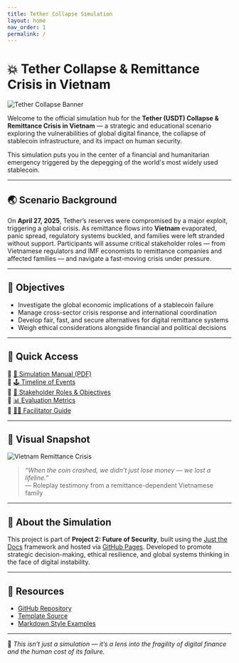 ```yaml
---
title: Tether Collapse Simulation
layout: home
nav_order: 1
permalink: /
---
```


# 💥 Tether Collapse & Remittance Crisis in Vietnam

![Tether Collapse Banner](https://upload.wikimedia.org/wikipedia/commons/thumb/e/e5/Tether_Logo.svg/320px-Tether_Logo.svg.png)

Welcome to the official simulation hub for the **Tether (USDT) Collapse & Remittance Crisis in Vietnam** — a strategic and educational scenario exploring the vulnerabilities of global digital finance, the collapse of stablecoin infrastructure, and its impact on human security.

This simulation puts you in the center of a financial and humanitarian emergency triggered by the depegging of the world's most widely used stablecoin.

---

## 🌏 Scenario Background

On **April 27, 2025**, Tether’s reserves were compromised by a major exploit, triggering a global crisis. As remittance flows into **Vietnam** evaporated, panic spread, regulatory systems buckled, and families were left stranded without support. Participants will assume critical stakeholder roles — from Vietnamese regulators and IMF economists to remittance companies and affected families — and navigate a fast-moving crisis under pressure.

---

## 🎯 Objectives

- Investigate the global economic implications of a stablecoin failure
- Manage cross-sector crisis response and international coordination
- Develop fair, fast, and secure alternatives for digital remittance systems
- Weigh ethical considerations alongside financial and political decisions

---

## 🔑 Quick Access

🔹 [📘 Simulation Manual (PDF)](assets/manual/tether-simulation-manual.pdf)  
🔹 [🕹️ Timeline of Events](timeline.html)  
🔹 [🧩 Stakeholder Roles & Objectives](roles.html)  
🔹 [📊 Evaluation Metrics](evaluation.html)  
🔹 [👩‍🏫 Facilitator Guide](facilitator-guide.html)

---

## 📸 Visual Snapshot

![Vietnam Remittance Crisis](https://cdn.pixabay.com/photo/2017/06/29/05/29/money-2459709_960_720.jpg)

> *“When the coin crashed, we didn’t just lose money — we lost a lifeline.”*  
> — Roleplay testimony from a remittance-dependent Vietnamese family

---

## 🔗 About the Simulation

This project is part of **Project 2: Future of Security**, built using the [Just the Docs](https://just-the-docs.com) framework and hosted via [GitHub Pages](https://pages.github.com). Developed to promote strategic decision-making, ethical resilience, and global systems thinking in the face of digital instability.

---

## 📂 Resources

- [GitHub Repository](https://github.com/your-username/tether-simulation-vietnam)
- [Template Source](https://github.com/future-of-security/simulation-template)
- [Markdown Style Examples](https://just-the-docs.com/docs/index-test/)

---

🧠 *This isn’t just a simulation — it’s a lens into the fragility of digital finance and the human cost of its failure.*

